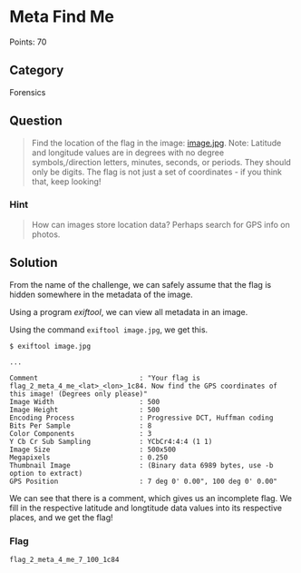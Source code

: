 # Meta Find Me
Points: 70

## Category
Forensics

## Question
>Find the location of the flag in the image: [image.jpg](files/image.jpg). Note: Latitude and longitude values are in degrees with no degree symbols,/direction letters, minutes, seconds, or periods. They should only be digits. The flag is not just a set of coordinates - if you think that, keep looking!

### Hint
>How can images store location data? Perhaps search for GPS info on photos.

## Solution
From the name of the challenge, we can safely assume that the flag is hidden somewhere in the metadata of the image.

Using a program _exiftool_, we can view all metadata in an image.

Using the command `exiftool image.jpg`, we get this.

```
$ exiftool image.jpg

...

Comment                         : "Your flag is flag_2_meta_4_me_<lat>_<lon>_1c84. Now find the GPS coordinates of this image! (Degrees only please)"
Image Width                     : 500
Image Height                    : 500
Encoding Process                : Progressive DCT, Huffman coding
Bits Per Sample                 : 8
Color Components                : 3
Y Cb Cr Sub Sampling            : YCbCr4:4:4 (1 1)
Image Size                      : 500x500
Megapixels                      : 0.250
Thumbnail Image                 : (Binary data 6989 bytes, use -b option to extract)
GPS Position                    : 7 deg 0' 0.00", 100 deg 0' 0.00"
```

We can see that there is a comment, which gives us an incomplete flag. We fill in the respective latitude and longtitude data values into its respective places, and we get the flag!

### Flag
`flag_2_meta_4_me_7_100_1c84`
